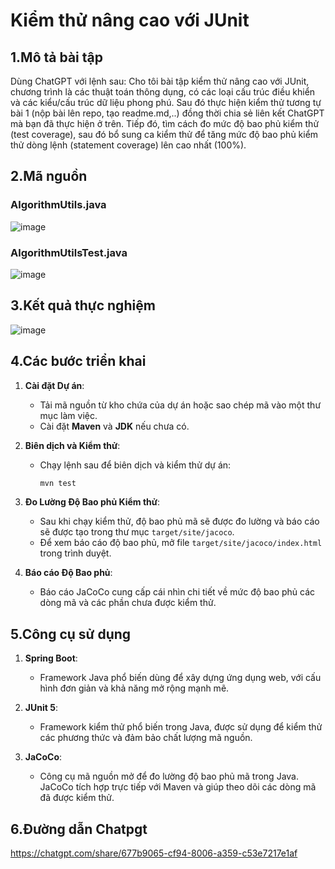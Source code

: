# Kiểm thử nâng cao với JUnit

## 1.Mô tả bài tập
  Dùng ChatGPT với lệnh sau:
  Cho tôi bài tập kiểm thử nâng cao với JUnit, chương trình là các thuật toán thông dụng, có các loại cấu trúc điều khiển và các kiểu/cấu trúc dữ liệu phong phú.
  Sau đó thực hiện kiểm thử tương tự bài 1 (nộp bài lên repo, tạo readme.md,..) đồng thời chia sẻ liên kết ChatGPT mà bạn đã thực hiện ở trên. 
  Tiếp đó, tìm cách đo mức độ bao phủ kiểm thử (test coverage), sau đó bổ sung ca kiểm thử để tăng mức độ bao phủ kiểm thử dòng lệnh (statement coverage) lên cao nhất (100%).

## 2.Mã nguồn
### AlgorithmUtils.java
![image](https://github.com/user-attachments/assets/614ed64d-89c2-45a7-aa92-6275fd592a48)
### AlgorithmUtilsTest.java
![image](https://github.com/user-attachments/assets/0343e608-850a-44d5-bc42-b7594c2f3eac)
## 3.Kết quả thực nghiệm
![image](https://github.com/user-attachments/assets/9be3006d-c953-4982-a74f-90627c2182af)
## 4.Các bước triển khai

1. **Cài đặt Dự án**:
   - Tải mã nguồn từ kho chứa của dự án hoặc sao chép mã vào một thư mục làm việc.
   - Cài đặt **Maven** và **JDK** nếu chưa có.

2. **Biên dịch và Kiểm thử**:
   - Chạy lệnh sau để biên dịch và kiểm thử dự án:
     ```bash
     mvn test
     ```

3. **Đo Lường Độ Bao phủ Kiểm thử**:
   - Sau khi chạy kiểm thử, độ bao phủ mã sẽ được đo lường và báo cáo sẽ được tạo trong thư mục `target/site/jacoco`.
   - Để xem báo cáo độ bao phủ, mở file `target/site/jacoco/index.html` trong trình duyệt.

4. **Báo cáo Độ Bao phủ**:
   - Báo cáo JaCoCo cung cấp cái nhìn chi tiết về mức độ bao phủ các dòng mã và các phần chưa được kiểm thử.

## 5.Công cụ sử dụng

1. **Spring Boot**:
   - Framework Java phổ biến dùng để xây dựng ứng dụng web, với cấu hình đơn giản và khả năng mở rộng mạnh mẽ.

2. **JUnit 5**:
   - Framework kiểm thử phổ biến trong Java, được sử dụng để kiểm thử các phương thức và đảm bảo chất lượng mã nguồn.

3. **JaCoCo**:
   - Công cụ mã nguồn mở để đo lường độ bao phủ mã trong Java. JaCoCo tích hợp trực tiếp với Maven và giúp theo dõi các dòng mã đã được kiểm thử.

## 6.Đường dẫn Chatpgt
https://chatgpt.com/share/677b9065-cf94-8006-a359-c53e7217e1af
